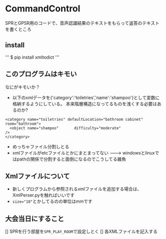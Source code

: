 # CommandControl
SPRとGPSR用のコードで、音声認識結果のテキストをもらって返答のテキストを書くところ

## install
'''
$ pip install xmltodict
'''

## このプログラムはキモい
なにがキモいか？

- 以下のxmlデータを{'category':'toiletries','name':'shampoo'}として変数に格納するようにしている。
本来階層構造になってるものを浅くする必要はあるのか?
~~~
<category name="toiletries" defaultLocation="bathroom cabinet" room="bathroom">
  <object name="shampoo"       difficulty="moderate"                               />
</category>
~~~
- めっちゃファイル分割しとる
- xmlファイルがetcファイルとかにまとまってない ---> windowsとlinuxではpathの関係で分割すると面倒になるのでこうしてる雑魚

## Xmlファイルについて
- 新しくプログラムから参照されるxmlファイルを追加する場合は、XmlPerser.pyを触ればいいです
- `size="10"`とかしてるのの単位はmmです

## 大会当日にすること
[] SPRを行う部屋を`SPR_PLAY_ROOM`で設定しとく
[] 各XMLファイルを記入する
